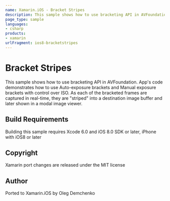 ```yaml
---
name: Xamarin.iOS - Bracket Stripes
description: This sample shows how to use bracketing API in AVFoundation. App's code demonstrates how to use Auto-exposure brackets and Manual exposure brackets...
page_type: sample
languages:
- csharp
products:
- xamarin
urlFragment: ios8-bracketstripes
---
```

# Bracket Stripes

This sample shows how to use bracketing API in AVFoundation. App's code demonstrates how to use Auto-exposure brackets and Manual exposure  brackets with control over ISO. As each of the bracketed frames are captured in real-time, they are "striped" into a destination image buffer and later shown in a modal image viewer.

## Build Requirements

Building this sample requires Xcode 6.0 and iOS 8.0 SDK or later, iPhone with iOS8 or later

## Copyright

Xamarin port changes are released under the MIT license

## Author 

Ported to Xamarin.iOS by Oleg Demchenko
